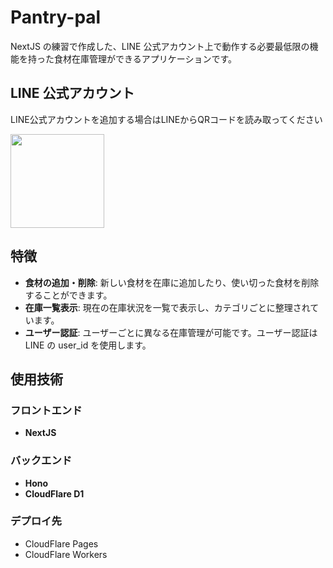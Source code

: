 # Pantry-pal

NextJS の練習で作成した、LINE 公式アカウント上で動作する必要最低限の機能を持った食材在庫管理ができるアプリケーションです。

## LINE 公式アカウント
LINE公式アカウントを追加する場合はLINEからQRコードを読み取ってください

<image src='line_qr_code.png' width='150px'>

## 特徴

- **食材の追加・削除**: 新しい食材を在庫に追加したり、使い切った食材を削除することができます。
- **在庫一覧表示**: 現在の在庫状況を一覧で表示し、カテゴリごとに整理されています。
- **ユーザー認証**: ユーザーごとに異なる在庫管理が可能です。ユーザー認証は
  LINE の user_id を使用します。

## 使用技術

### フロントエンド

- **NextJS**

### バックエンド

- **Hono**
- **CloudFlare D1**

### デプロイ先

- CloudFlare Pages
- CloudFlare Workers
